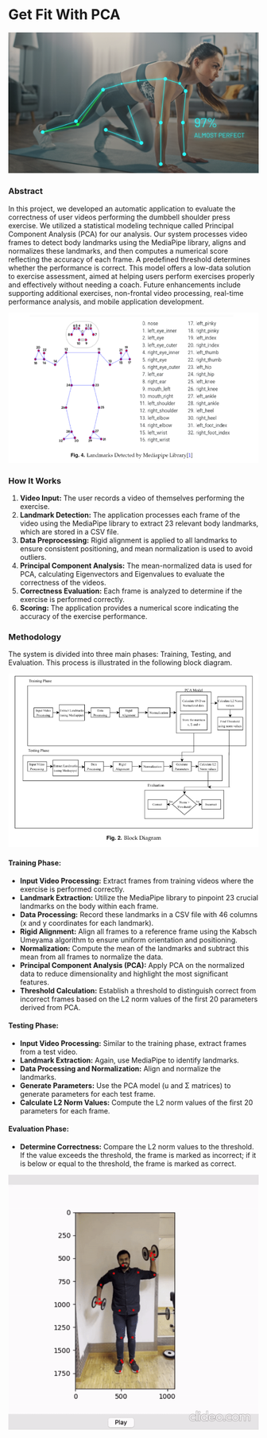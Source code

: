 # Get Fit With PCA

![Fitness App](images/banner_image.png)

### Abstract

In this project, we developed an automatic application to evaluate the correctness of user videos performing the dumbbell shoulder press exercise. We utilized a statistical modeling technique called Principal Component Analysis (PCA) for our analysis. Our system processes video frames to detect body landmarks using the MediaPipe library, aligns and normalizes these landmarks, and then computes a numerical score reflecting the accuracy of each frame. A predefined threshold determines whether the performance is correct. This model offers a low-data solution to exercise assessment, aimed at helping users perform exercises properly and effectively without needing a coach. Future enhancements include supporting additional exercises, non-frontal video processing, real-time performance analysis, and mobile application development.

![Landmark Extraction](images/mediapipe.png)

### How It Works

1. **Video Input:** The user records a video of themselves performing the exercise.
2. **Landmark Detection:** The application processes each frame of the video using the MediaPipe library to extract 23 relevant body landmarks, which are stored in a CSV file.
3. **Data Preprocessing:** Rigid alignment is applied to all landmarks to ensure consistent positioning, and mean normalization is used to avoid outliers.
4. **Principal Component Analysis:** The mean-normalized data is used for PCA, calculating Eigenvectors and Eigenvalues to evaluate the correctness of the videos.
5. **Correctness Evaluation:** Each frame is analyzed to determine if the exercise is performed correctly.
6. **Scoring:** The application provides a numerical score indicating the accuracy of the exercise performance.

### Methodology

The system is divided into three main phases: Training, Testing, and Evaluation. This process is illustrated in the following block diagram.

![Block diagram](images/block-diagram.png)

#### Training Phase:
- **Input Video Processing:** Extract frames from training videos where the exercise is performed correctly.
- **Landmark Extraction:** Utilize the MediaPipe library to pinpoint 23 crucial landmarks on the body within each frame.
- **Data Processing:** Record these landmarks in a CSV file with 46 columns (x and y coordinates for each landmark).
- **Rigid Alignment:** Align all frames to a reference frame using the Kabsch Umeyama algorithm to ensure uniform orientation and positioning.
- **Normalization:** Compute the mean of the landmarks and subtract this mean from all frames to normalize the data.
- **Principal Component Analysis (PCA):** Apply PCA on the normalized data to reduce dimensionality and highlight the most significant features.
- **Threshold Calculation:** Establish a threshold to distinguish correct from incorrect frames based on the L2 norm values of the first 20 parameters derived from PCA.

#### Testing Phase:
- **Input Video Processing:** Similar to the training phase, extract frames from a test video.
- **Landmark Extraction:** Again, use MediaPipe to identify landmarks.
- **Data Processing and Normalization:** Align and normalize the landmarks.
- **Generate Parameters:** Use the PCA model (u and Σ matrices) to generate parameters for each test frame.
- **Calculate L2 Norm Values:** Compute the L2 norm values of the first 20 parameters for each frame.

#### Evaluation Phase:
- **Determine Correctness:** Compare the L2 norm values to the threshold. If the value exceeds the threshold, the frame is marked as incorrect; if it is below or equal to the threshold, the frame is marked as correct.

![Incorrect_exercise](images/pca_image.gif)
